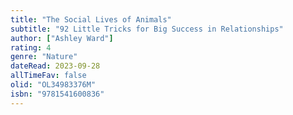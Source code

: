 ```yaml
---
title: "The Social Lives of Animals"
subtitle: "92 Little Tricks for Big Success in Relationships"
author: ["Ashley Ward"]
rating: 4
genre: "Nature"
dateRead: 2023-09-28
allTimeFav: false
olid: "OL34983376M"
isbn: "9781541600836"
---
```

